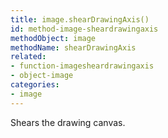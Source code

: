 ```yaml
---
title: image.shearDrawingAxis()
id: method-image-sheardrawingaxis
methodObject: image
methodName: shearDrawingAxis
related:
- function-imagesheardrawingaxis
- object-image
categories:
- image
---
```


Shears the drawing canvas.